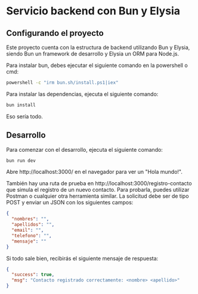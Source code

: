 # Servicio backend con Bun y Elysia

## Configurando el proyecto
Este proyecto cuenta con la estructura de backend utilizando Bun y Elysia, siendo Bun un framework de desarrollo y Elysia un ORM para Node.js.

Para instalar bun, debes ejecutar el siguiente comando en la powershell o cmd:
```bash
powershell -c "irm bun.sh/install.ps1|iex"
```


Para instalar las dependencias, ejecuta el siguiente comando:
```bash
bun install
```
Eso sería todo.

## Desarrollo
Para comenzar con el desarrollo, ejecuta el siguiente comando:
```bash
bun run dev
```
Abre http://localhost:3000/ en el navegador para ver un "Hola mundo!".

También hay una ruta de prueba en http://localhost:3000/registro-contacto que simula el registro de un nuevo contacto. Para probarla, puedes utilizar Postman o cualquier otra herramienta similar.
La solicitud debe ser de tipo POST y enviar un JSON con los siguientes campos:
```json
{
  "nombres": "",
  "apellidos": "",
  "email": "",
  "telefono": "",
  "mensaje": ""
}
```
Si todo sale bien, recibirás el siguiente mensaje de respuesta:
```json
{
  "success": true,
  "msg": "Contacto registrado correctamente: <nombre> <apellido>"
}
```